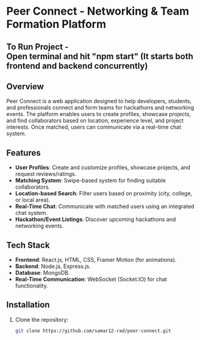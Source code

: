 # Peer Connect - Networking & Team Formation Platform

## To Run Project - <br> Open terminal and hit "npm start" (It starts both frontend and backend concurrently)

## Overview
Peer Connect is a web application designed to help developers, students, and professionals connect and form teams for hackathons and networking events. The platform enables users to create profiles, showcase projects, and find collaborators based on location, experience level, and project interests. Once matched, users can communicate via a real-time chat system.

## Features
- **User Profiles**: Create and customize profiles, showcase projects, and request reviews/ratings.
- **Matching System**: Swipe-based system for finding suitable collaborators.
- **Location-based Search**: Filter users based on proximity (city, college, or local area).
- **Real-Time Chat**: Communicate with matched users using an integrated chat system.
- **Hackathon/Event Listings**: Discover upcoming hackathons and networking events.

## Tech Stack
- **Frontend**: React.js, HTML, CSS, Framer Motion (for animations).
- **Backend**: Node.js, Express.js.
- **Database**: MongoDB.
- **Real-Time Communication**: WebSocket (Socket.IO) for chat functionality.

## Installation

1. Clone the repository:
   ```bash
   git clone https://github.com/samar12-rad/peer-connect.git
